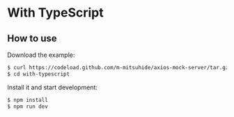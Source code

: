# With TypeScript

## How to use

Download the example:

```sh
$ curl https://codeload.github.com/m-mitsuhide/axios-mock-server/tar.gz/develop | tar -xzo --no-same-permissions --strip=2 axios-mock-server-develop/examples/with-typescript
$ cd with-typescript
```

Install it and start development:

```sh
$ npm install
$ npm run dev
```
